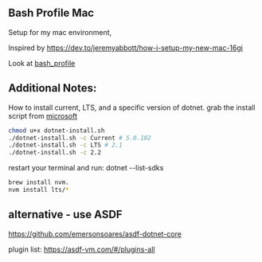 ## Bash Profile Mac
Setup for my mac environment, 

Inspired by https://dev.to/jeremyabbott/how-i-setup-my-new-mac-16gi

Look at [bash_profile](https://github.com/MichaelDimmitt/bash-profile/blob/main/.bash_profile)

## Additional Notes:
How to install current, LTS, and a specific version of dotnet.
grab the install script from [microsoft](https://docs.microsoft.com/en-us/dotnet/core/tools/dotnet-install-script)

```bash
chmod u+x dotnet-install.sh
./dotnet-install.sh -c Current # 5.0.102
./dotnet-install.sh -c LTS # 2.1
./dotnet-install.sh -c 2.2 
```
restart your terminal and run: dotnet --list-sdks

```bash
brew install nvm. 
nvm install lts/*
```
## alternative - use ASDF 
https://github.com/emersonsoares/asdf-dotnet-core

plugin list: https://asdf-vm.com/#/plugins-all
